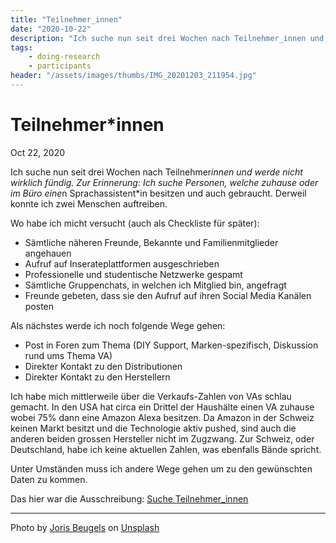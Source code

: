 ```yaml
---
title: "Teilnehmer_innen"
date: "2020-10-22"
description: "Ich suche nun seit drei Wochen nach Teilnehmer_innen und werde nicht wirklich fündig. Partizipanden für ein Forschungsprojekt zu suchen ist nicht einfach..."
tags:
    - doing-research
    - participants
header: "/assets/images/thumbs/IMG_20201203_211954.jpg"
---
```

#  Teilnehmer*innen
Oct 22, 2020

Ich suche nun seit drei Wochen nach Teilnehmer*innen und werde nicht wirklich fündig. Zur Erinnerung: Ich suche Personen, welche zuhause oder im Büro eine*n Sprachassistent*in besitzen und auch gebraucht. Derweil konnte ich zwei Menschen auftreiben.

Wo habe ich micht versucht (auch als Checkliste für später):
- Sämtliche näheren Freunde, Bekannte und Familienmitglieder angehauen
- Aufruf auf Inserateplattformen ausgeschrieben
- Professionelle und studentische Netzwerke gespamt
- Sämtliche Gruppenchats, in welchen ich Mitglied bin, angefragt
- Freunde gebeten, dass sie den Aufruf auf ihren Social Media Kanälen posten

Als nächstes werde ich noch folgende Wege gehen:
- Post in Foren zum Thema (DIY Support, Marken-spezifisch, Diskussion rund ums Thema VA)
- Direkter Kontakt zu den Distributionen
- Direkter Kontakt zu den Herstellern

Ich habe mich mittlerweile über die Verkaufs-Zahlen von VAs schlau gemacht. In den USA hat circa ein Drittel der Haushälte einen VA zuhause wobei 75% dann eine Amazon Alexa besitzen. Da Amazon in der Schweiz keinen Markt besitzt und die Technologie aktiv pushed, sind auch die anderen beiden grossen Hersteller nicht im Zugzwang. Zur Schweiz, oder Deutschland, habe ich keine aktuellen Zahlen, was ebenfalls Bände spricht.

Unter Umständen muss ich andere Wege gehen um zu den gewünschten Daten zu kommen.

Das hier war die Ausschreibung: [Suche Teilnehmer_innen](research/Suche%20Teilnehmer_innen.md)

---

Photo by <a href="https://unsplash.com/@jorisbeugels?utm_source=unsplash&utm_medium=referral&utm_content=creditCopyText">Joris Beugels</a> on <a href="https://unsplash.com/s/photos/alpacas?utm_source=unsplash&utm_medium=referral&utm_content=creditCopyText">Unsplash</a>
  